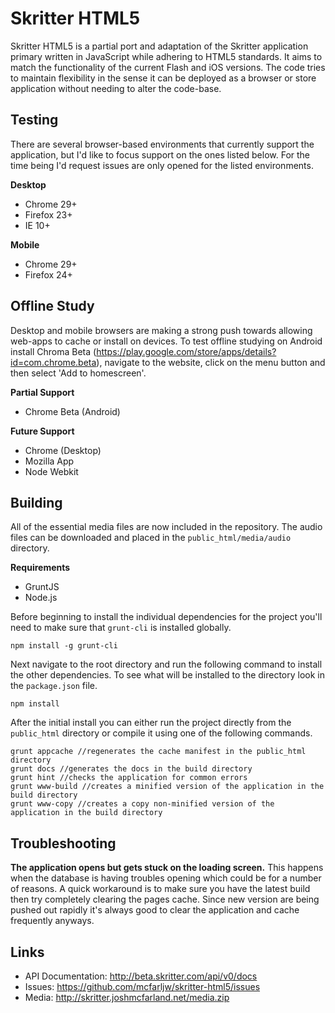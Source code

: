 # Skritter HTML5

Skritter HTML5 is a partial port and adaptation of the Skritter application primary written in JavaScript while adhering to HTML5 standards. It aims to match the functionality of the current Flash and iOS versions. The code tries to maintain flexibility in the sense it can be deployed as a browser or store application without needing to alter the code-base.

## Testing

There are several browser-based environments that currently support the application, but I'd like to focus support on the ones listed below. For the time being I'd request issues are only opened for the listed environments.

**Desktop**
* Chrome 29+
* Firefox 23+
* IE 10+

**Mobile**
* Chrome 29+
* Firefox 24+

## Offline Study

Desktop and mobile browsers are making a strong push towards allowing web-apps to cache or install on devices. To test offline studying on Android install Chroma Beta (https://play.google.com/store/apps/details?id=com.chrome.beta), navigate to the website, click on the menu button and then select 'Add to homescreen'.

**Partial Support**
* Chrome Beta (Android)

**Future Support**
* Chrome (Desktop)
* Mozilla App
* Node Webkit

## Building

All of the essential media files are now included in the repository. The audio files can be downloaded and placed in the `public_html/media/audio` directory.

**Requirements**
- GruntJS
- Node.js

Before beginning to install the individual dependencies for the project you'll need to make sure that `grunt-cli` is installed globally.

	npm install -g grunt-cli

Next navigate to the root directory and run the following command to install the other dependencies. To see what will be installed to the directory look in the `package.json` file.
	
	npm install
	
After the initial install you can either run the project directly from the `public_html` directory or compile it using one of the following commands.

	grunt appcache //regenerates the cache manifest in the public_html directory
	grunt docs //generates the docs in the build directory
	grunt hint //checks the application for common errors
	grunt www-build //creates a minified version of the application in the build directory
	grunt www-copy //creates a copy non-minified version of the application in the build directory

## Troubleshooting

**The application opens but gets stuck on the loading screen.** This happens when the database is having troubles opening which could be for a number of reasons. A quick workaround is to make sure you have the latest build then try completely clearing the pages cache. Since new version are being pushed out rapidly it's always good to clear the application and cache frequently anyways.


## Links

* API Documentation: http://beta.skritter.com/api/v0/docs
* Issues: https://github.com/mcfarljw/skritter-html5/issues
* Media: http://skritter.joshmcfarland.net/media.zip